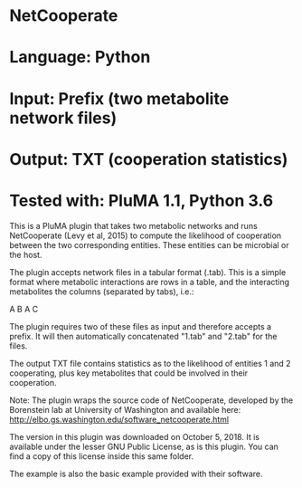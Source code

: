 # NetCooperate
# Language: Python
# Input: Prefix (two metabolite network files)
# Output: TXT (cooperation statistics)
# Tested with: PluMA 1.1, Python 3.6

This is a PluMA plugin that takes two metabolic networks and runs 
NetCooperate (Levy et al, 2015) to compute the likelihood of cooperation
between the two corresponding entities.  These entities can be microbial
or the host.

The plugin accepts network files in a tabular format (.tab).  This is a simple
format where metabolic interactions are rows in a table, and the interacting metabolites the 
columns (separated by tabs), i.e.:

A	B
A	C

The plugin requires two of these files as input and therefore accepts a prefix.
It will then automatically concatenated "1.tab" and "2.tab" for the files.

The output TXT file contains statistics as to the likelihood of entities 1 and 2 cooperating,
plus key metabolites that could be involved in their cooperation.

Note: The plugin wraps the source code of NetCooperate, developed by the Borenstein lab
at University of Washington and available here:
http://elbo.gs.washington.edu/software_netcooperate.html

The version in this plugin was downloaded on October 5, 2018.  It is available under the lesser
GNU Public License, as is this plugin.  You can find a copy of this license inside this same
folder.

The example is also the basic example provided with their software.

